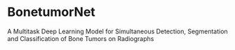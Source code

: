 # BonetumorNet
A Multitask Deep Learning Model for Simultaneous Detection, Segmentation and Classification of Bone Tumors on Radiographs 
